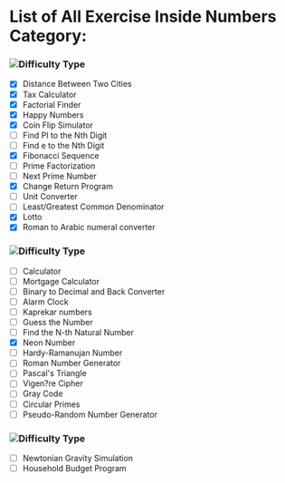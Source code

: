 # List of All Exercise Inside Numbers Category:
 
 ### ![Difficulty Type](https://img.shields.io/badge/Difficulty-Beginner-green.svg)

- [x] Distance Between Two Cities 
- [X] Tax Calculator 
- [X] Factorial Finder 
- [X] Happy Numbers 
- [x] Coin Flip Simulator
- [ ] Find PI to the Nth Digit 
- [ ] Find e to the Nth Digit 
- [X] Fibonacci Sequence 
- [ ] Prime Factorization 
- [ ] Next Prime Number  
- [X] Change Return Program 
- [ ] Unit Converter 
- [ ] Least/Greatest Common Denominator 
- [X] Lotto 
- [X] Roman to Arabic numeral converter 

### ![Difficulty Type](https://img.shields.io/badge/Difficulty-Intermediate-orange.svg)

- [ ] Calculator 
- [ ] Mortgage Calculator 
- [ ] Binary to Decimal and Back Converter 
- [ ] Alarm Clock 
- [ ] Kaprekar numbers 
- [ ] Guess the Number 
- [ ] Find the N-th Natural Number 
- [X] Neon Number 
- [ ] Hardy-Ramanujan Number 
- [ ] Roman Number Generator 
- [ ] Pascal's Triangle 
- [ ] Vigen?re Cipher 
- [ ] Gray Code 
- [ ] Circular Primes 
- [ ] Pseudo-Random Number Generator 

### ![Difficulty Type](https://img.shields.io/badge/Difficulty-expert-red.svg)

- [ ] Newtonian Gravity Simulation 
- [ ] Household Budget Program 
